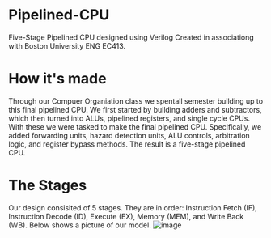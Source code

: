 # Pipelined-CPU
Five-Stage Pipelined CPU designed using Verilog
Created in associationg with Boston University ENG EC413. 

# How it's made
Through our Compuer Organiation class we spentall semester building up to this final pipelined CPU. We first started by building adders and subtractors, which then turned into ALUs, pipelined registers, and single cycle CPUs. With these we were tasked to make the final pipelined CPU. Specifically, we added forwarding units, hazard detection units, ALU controls, arbitration logic, and register bypass methods. The result is a five-stage pipelined CPU.

# The Stages
Our design consisited of 5 stages. They are in order: Instruction Fetch (IF), Instruction Decode (ID), Execute (EX), Memory (MEM), and Write Back (WB). Below shows a picture of our model.
![image](https://github.com/ruizmar1/Pipelined-CPU/assets/114714808/70cc7205-43a7-4500-8a77-6bf43b012164)


